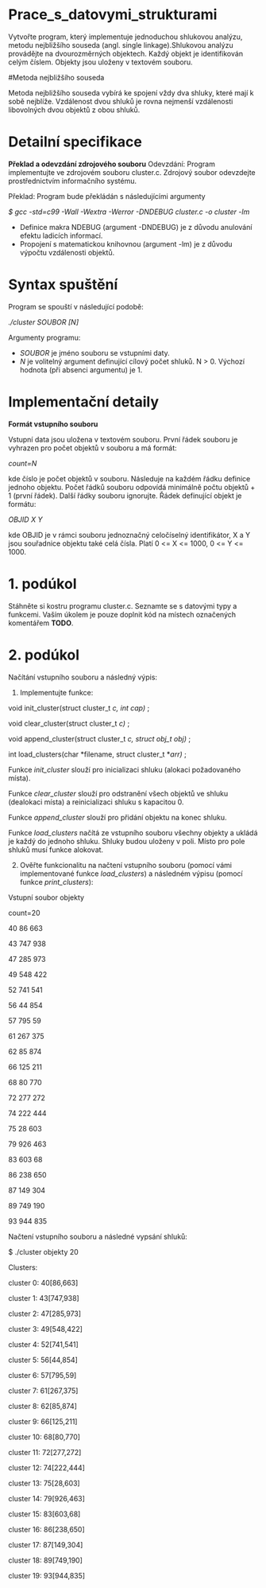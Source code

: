 # Prace_s_datovymi_strukturami
Vytvořte program, který implementuje jednoduchou shlukovou analýzu, metodu nejbližšího souseda (angl. single linkage).Shlukovou analýzu provádějte na dvourozměrných objektech. Každý objekt je identifikován celým číslem. Objekty jsou uloženy v textovém souboru.

#Metoda nejbližšího souseda

Metoda nejbližšího souseda vybírá ke spojení vždy dva shluky, které mají k sobě nejblíže. Vzdálenost dvou shluků je rovna nejmenší vzdálenosti libovolných dvou objektů z obou shluků.

# Detailní specifikace
**Překlad a odevzdání zdrojového souboru**
Odevzdání: Program implementujte ve zdrojovém souboru cluster.c. Zdrojový soubor odevzdejte prostřednictvím informačního systému.

Překlad: Program bude překládán s následujícími argumenty

*$ gcc -std=c99 -Wall -Wextra -Werror -DNDEBUG cluster.c -o cluster -lm*
- Definice makra NDEBUG (argument -DNDEBUG) je z důvodu anulování efektu ladicích informací.
- Propojení s matematickou knihovnou (argument -lm) je z důvodu výpočtu vzdálenosti objektů.

# Syntax spuštění
Program se spouští v následující podobě:

*./cluster SOUBOR [N]*

Argumenty programu:

- *SOUBOR* je jméno souboru se vstupními daty.
- *N* je volitelný argument definující cílový počet shluků. N > 0. Výchozí hodnota (při absenci argumentu) je 1.

# Implementační detaily
**Formát vstupního souboru**

Vstupní data jsou uložena v textovém souboru. První řádek souboru je vyhrazen pro počet objektů v souboru a má formát:

*count=N*

kde číslo je počet objektů v souboru. Následuje na každém řádku definice jednoho objektu. Počet řádků souboru odpovídá minimálně počtu objektů + 1 (první řádek). Další řádky souboru ignorujte. Řádek definující objekt je formátu:

*OBJID X Y*

kde OBJID je v rámci souboru jednoznačný celočíselný identifikátor, X a Y jsou souřadnice objektu také celá čísla. Platí 0 <= X <= 1000, 0 <= Y <= 1000.

# 1. podúkol
Stáhněte si kostru programu cluster.c. Seznamte se s datovými typy a funkcemi. Vaším úkolem je pouze doplnit kód na místech označených komentářem **TODO**.
# 2. podúkol
Načítání vstupního souboru a následný výpis:

1. Implementujte funkce:

void init_cluster(struct cluster_t *c, int cap)* ;

void clear_cluster(struct cluster_t *c)* ;

void append_cluster(struct cluster_t *c, struct obj_t obj)* ;

int load_clusters(char *filename, struct cluster_t **arr)* ;

Funkce *init_cluster* slouží pro inicializaci shluku (alokaci požadovaného místa).

Funkce *clear_cluster* slouží pro odstranění všech objektů ve shluku (dealokaci místa) a reinicializaci shluku s kapacitou 0.

Funkce *append_cluster* slouží pro přidání objektu na konec shluku.

Funkce *load_clusters* načítá ze vstupního souboru všechny objekty a ukládá je každý do jednoho shluku. Shluky budou uloženy v poli. Místo pro pole shluků musí funkce alokovat.

2. Ověřte funkcionalitu na načtení vstupního souboru (pomocí vámi implementované funkce *load_clusters*) a následném výpisu (pomocí funkce *print_clusters*):

Vstupní soubor objekty


count=20

40 86 663

43 747 938

47 285 973

49 548 422

52 741 541

56 44 854

57 795 59

61 267 375

62 85 874

66 125 211

68 80 770

72 277 272

74 222 444

75 28 603

79 926 463

83 603 68

86 238 650

87 149 304

89 749 190

93 944 835

Načtení vstupního souboru a následné vypsání shluků:

$ ./cluster objekty 20

Clusters:

cluster 0: 40[86,663]

cluster 1: 43[747,938]

cluster 2: 47[285,973]

cluster 3: 49[548,422]

cluster 4: 52[741,541]

cluster 5: 56[44,854]

cluster 6: 57[795,59]

cluster 7: 61[267,375]

cluster 8: 62[85,874]

cluster 9: 66[125,211]

cluster 10: 68[80,770]

cluster 11: 72[277,272]

cluster 12: 74[222,444]

cluster 13: 75[28,603]

cluster 14: 79[926,463]

cluster 15: 83[603,68]

cluster 16: 86[238,650]

cluster 17: 87[149,304]

cluster 18: 89[749,190]

cluster 19: 93[944,835]

